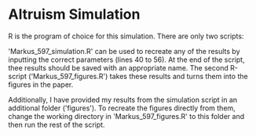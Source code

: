# Altruism Simulation
R is the program of choice for this simulation. There are only two scripts:

'Markus_597_simulation.R' can be used to recreate any of the results by inputting the correct parameters (lines 40 to 56). At the end of the script, thee results should be saved with an appropriate name.
The second R-script ('Markus_597_figures.R') takes these results and turns them into the figures in the paper.

Additionally, I have provided my results from the simulation script in an additional folder ('figures'). To recreate the figures directly from them, change the working directory in 'Markus_597_figures.R' to this folder and then run the rest of the script.
